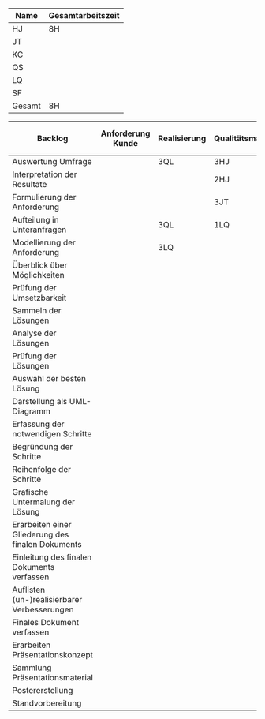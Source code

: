 Name | Gesamtarbeitszeit|
-----|------------------|
HJ | 8H|
JT||
KC||
QS||
LQ||
SF||
Gesamt|8H|

 Backlog | Anforderung Kunde | Realisierung | Qualitätsmanagement | Abnahme durch Kunden |
----|--------------|------------|-----------|----------|
Auswertung Umfrage |   | 3QL  | 3HJ| 
Interpretation der Resultate |   |  | 2HJ |  |
Formulierung der Anforderung|||3JT||
Aufteilung in Unteranfragen|| 3QL |1LQ||
Modellierung der Anforderung  | |3LQ | | | 
Überblick über Möglichkeiten | | | | |
Prüfung der Umsetzbarkeit | | | | |
Sammeln der Lösungen | | | | |
Analyse der Lösungen | | | | |
Prüfung der Lösungen | | | | |
Auswahl der besten Lösung | | | | |
Darstellung als UML-Diagramm | | | | |
Erfassung der notwendigen Schritte | | | | |
Begründung der Schritte | | | | |
Reihenfolge der Schritte | | | | |
Grafische Untermalung der Lösung | | | | |
Erarbeiten einer Gliederung des finalen Dokuments | | | | |
Einleitung des finalen Dokuments verfassen | | | | |
Auflisten (un-)realisierbarer Verbesserungen | | | | |
Finales Dokument verfassen | | | | |
Erarbeiten Präsentationskonzept | | | | |
Sammlung Präsentationsmaterial | | | | |
Postererstellung | | | | |
Standvorbereitung | | | | |
